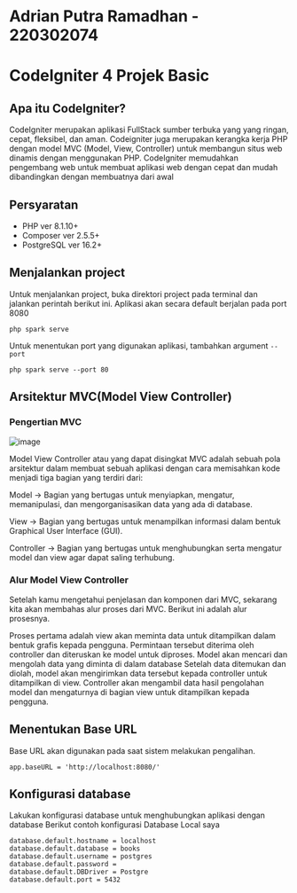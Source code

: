 # Adrian Putra Ramadhan - 220302074

# CodeIgniter 4 Projek Basic

## Apa itu CodeIgniter?

CodeIgniter merupakan aplikasi FullStack sumber terbuka yang yang ringan, cepat, fleksibel, dan aman. Codeigniter juga merupakan kerangka kerja PHP dengan model MVC (Model, View, Controller) untuk membangun situs web dinamis dengan menggunakan PHP. CodeIgniter memudahkan pengembang web untuk membuat aplikasi web dengan cepat dan mudah dibandingkan dengan membuatnya dari awal

## Persyaratan

- PHP ver 8.1.10+
- Composer ver 2.5.5+
- PostgreSQL ver 16.2+

## Menjalankan project
Untuk menjalankan project, buka direktori project pada terminal dan jalankan perintah berikut ini. Aplikasi akan secara default berjalan pada port 8080

```shell
php spark serve
```

Untuk menentukan port yang digunakan aplikasi, tambahkan argument `--port`

```shell
php spark serve --port 80
```

## Arsitektur MVC(Model View Controller)

### Pengertian MVC
![image](https://github.com/adrianramadhan/task1_ci_example/assets/59206760/2abf2c80-7b1f-41c0-b167-1c7cb605753c)

Model View Controller atau yang dapat disingkat MVC adalah sebuah pola arsitektur dalam membuat sebuah aplikasi dengan cara memisahkan kode menjadi tiga bagian yang terdiri dari:

Model ->
Bagian yang bertugas untuk menyiapkan, mengatur, memanipulasi, dan mengorganisasikan data yang ada di database.

View ->
Bagian yang bertugas untuk menampilkan informasi dalam bentuk Graphical User Interface (GUI).

Controller ->
Bagian yang bertugas untuk menghubungkan serta mengatur model dan view agar dapat saling terhubung.

### Alur Model View Controller
Setelah kamu mengetahui penjelasan dan komponen dari MVC, sekarang kita akan membahas alur proses dari MVC. Berikut ini adalah alur prosesnya.

Proses pertama adalah view akan meminta data untuk ditampilkan dalam bentuk grafis kepada pengguna.
Permintaan tersebut diterima oleh controller dan diteruskan ke model untuk diproses.
Model akan mencari dan mengolah data yang diminta di dalam database
Setelah data ditemukan dan diolah, model akan mengirimkan data tersebut kepada controller untuk ditampilkan di view.
Controller akan mengambil data hasil pengolahan model dan mengaturnya di bagian view untuk ditampilkan kepada pengguna.

## Menentukan Base URL
Base URL akan digunakan pada saat sistem melakukan pengalihan.
```
app.baseURL = 'http://localhost:8080/'
```

## Konfigurasi database
Lakukan konfigurasi database untuk menghubungkan aplikasi dengan database
Berikut contoh konfigurasi Database Local saya

```
database.default.hostname = localhost
database.default.database = books
database.default.username = postgres
database.default.password = 
database.default.DBDriver = Postgre
database.default.port = 5432
```
